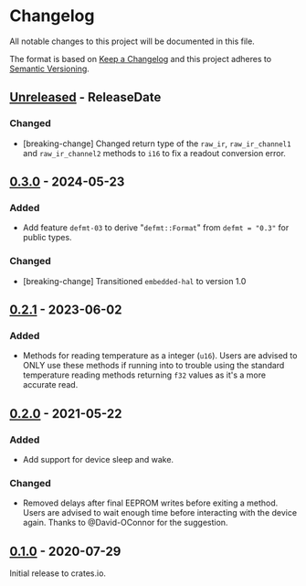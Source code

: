 # Changelog

All notable changes to this project will be documented in this file.

The format is based on [Keep a Changelog](http://keepachangelog.com/en/1.0.0/)
and this project adheres to [Semantic Versioning](http://semver.org/spec/v2.0.0.html).

<!-- next-header -->
## [Unreleased] - ReleaseDate

### Changed

- [breaking-change] Changed return type of the `raw_ir`, `raw_ir_channel1` and `raw_ir_channel2` methods to `i16` to fix
  a readout conversion error.

## [0.3.0] - 2024-05-23

### Added

- Add feature `defmt-03` to derive "`defmt::Format`" from `defmt = "0.3"` for public types.

### Changed

- [breaking-change] Transitioned `embedded-hal` to version 1.0

## [0.2.1] - 2023-06-02

### Added

- Methods for reading temperature as a integer (`u16`).
  Users are advised to ONLY use these methods if running into to trouble using
  the standard temperature reading methods returning `f32` values as it's a more accurate read.

## [0.2.0] - 2021-05-22

### Added

- Add support for device sleep and wake.

### Changed

- Removed delays after final EEPROM writes before exiting a method.
  Users are advised to wait enough time before interacting with the device again.
  Thanks to @David-OConnor for the suggestion.

## [0.1.0] - 2020-07-29

Initial release to crates.io.

<!-- next-url -->
[Unreleased]: https://github.com/eldruin/mlx9061x-rs/compare/v0.3.0...HEAD
[0.3.0]: https://github.com/eldruin/mlx9061x-rs/compare/v0.2.1...v0.3.0

[0.2.1]: https://github.com/eldruin/mlx9061x-rs/compare/v0.2.0...v0.2.1

[0.2.0]: https://github.com/eldruin/mlx9061x-rs/compare/v0.1.0...v0.2.0

[0.1.0]: https://github.com/eldruin/mlx9061x-rs/releases/tag/v0.1.0
